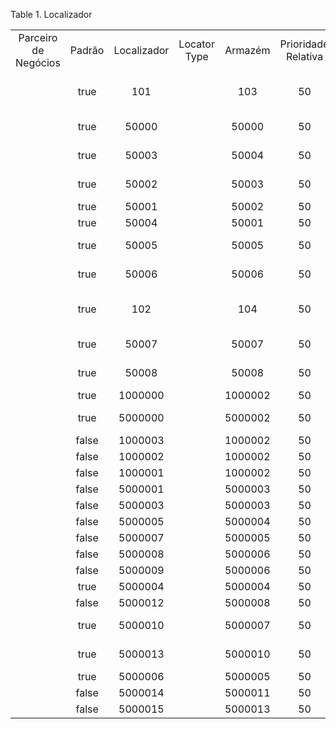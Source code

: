<div id="d434800e1" class="table">

<div class="table-title">

Table 1. Localizador

</div>

<div class="table-contents">

|                      |        |             |              |         |                     |                       |                    |                    |                    |
| :------------------: | :----: | :---------: | :----------: | :-----: | :-----------------: | :-------------------: | :----------------: | :----------------: | :----------------: |
| Parceiro de Negócios | Padrão | Localizador | Locator Type | Armazém | Prioridade Relativa |    Chave de Busca     |    Corredor (X)    |    Estante (Y)     |     Nível (Z)      |
|                      |  true  |     101     |              |   103   |         50          |  Default HQ Locator   |         0          |         0          |         0          |
|                      |  true  |    50000    |              |  50000  |         50          |      HQ Transit       |     HQ Transit     |     HQ Transit     |     HQ Transit     |
|                      |  true  |    50003    |              |  50004  |         50          |      Store South      |    Store South     |    Store South     |    Store South     |
|                      |  true  |    50002    |              |  50003  |         50          |      Store North      |    Store North     |    Store North     |    Store North     |
|                      |  true  |    50001    |              |  50002  |         50          |      Fertilizer       |     Fertilizer     |     Fertilizer     |     Fertilizer     |
|                      |  true  |    50004    |              |  50001  |         50          |       Furniture       |     Furniture      |     Furniture      |     Furniture      |
|                      |  true  |    50005    |              |  50005  |         50          |      Store East       |     Store East     |     Store East     |     Store East     |
|                      |  true  |    50006    |              |  50006  |         50          |      Store West       |     Store West     |     Store West     |     Store West     |
|                      |  true  |     102     |              |   104   |         50          | Default Store Locator |         0          |         0          |         0          |
|                      |  true  |    50007    |              |  50007  |         50          |  Fertilizer Transit   | Fertilizer Transit | Fertilizer Transit | Fertilizer Transit |
|                      |  true  |    50008    |              |  50008  |         50          |   Furniture Transit   | Furniture Transit  | Furniture Transit  | Furniture Transit  |
|                      |  true  |   1000000   |              | 1000002 |         50          |        Padrão         |         0          |         0          |         0          |
|                      |  true  |   5000000   |              | 5000002 |         50          |      MGS Padrao       |         1          |         1          |         1          |
|                      | false  |   1000003   |              | 1000002 |         50          |      2 \* 2 \* 2      |         2          |         2          |         2          |
|                      | false  |   1000002   |              | 1000002 |         50          |      1 \* 1 \* 0      |         1          |         1          |         0          |
|                      | false  |   1000001   |              | 1000002 |         50          |      1 \* 0 \* 0      |         1          |         0          |         0          |
|                      | false  |   5000001   |              | 5000003 |         50          |         UC01          |         a          |         b          |         c          |
|                      | false  |   5000003   |              | 5000003 |         50          |         UC02          |         1          |         2          |         3          |
|                      | false  |   5000005   |              | 5000004 |         50          |         RV02          |         A          |         B          |         C          |
|                      | false  |   5000007   |              | 5000005 |         50          |         FB02          |         2          |         3          |         4          |
|                      | false  |   5000008   |              | 5000006 |         50          |         MP01          |         1          |         1          |         1          |
|                      | false  |   5000009   |              | 5000006 |         50          |         MP02          |         1          |         2          |         1          |
|                      |  true  |   5000004   |              | 5000004 |         50          |         RV01          |         1          |         2          |         3          |
|                      | false  |   5000012   |              | 5000008 |         50          |        1000001        |         a          |         a          |         a          |
|                      |  true  |   5000010   |              | 5000007 |         50          |      Armazem PR       |         a          |         a          |         a          |
|                      |  true  |   5000013   |              | 5000010 |         50          |      Armazém SC       |         a          |         a          |         a          |
|                      |  true  |   5000006   |              | 5000005 |         50          |         FB01          |         1          |         2          |         3          |
|                      | false  |   5000014   |              | 5000011 |         50          |        1000003        |         1          |         1          |         1          |
|                      | false  |   5000015   |              | 5000013 |         50          |        1000004        |         1          |         1          |         1          |

</div>

</div>
